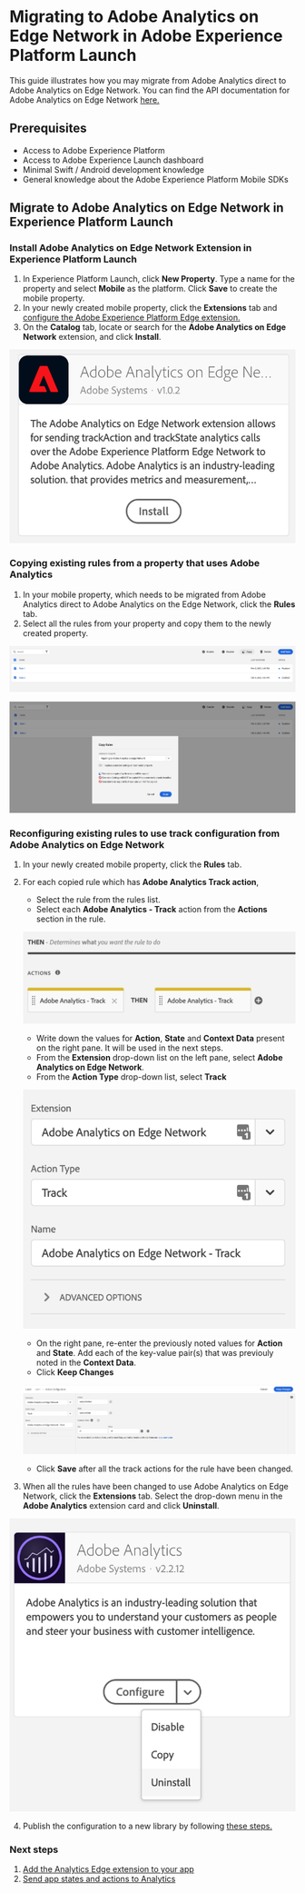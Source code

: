 # Migrating to Adobe Analytics on Edge Network in Adobe Experience Platform Launch

This guide illustrates how you may migrate from Adobe Analytics direct to Adobe Analytics on Edge Network. You can find the API documentation for Adobe Analytics on Edge Network [here.](./analytics-edge-api-reference.md)

## Prerequisites

* Access to Adobe Experience Platform
* Access to Adobe Experience Launch dashboard
* Minimal Swift / Android development knowledge 
* General knowledge about the Adobe Experience Platform Mobile SDKs

## Migrate to Adobe Analytics on Edge Network in Experience Platform Launch

### Install Adobe Analytics on Edge Network Extension in Experience Platform Launch

1. In Experience Platform Launch, click **New Property**. Type a name for the property and select **Mobile** as the platform. Click **Save** to create the mobile property.
2. In your newly created mobile property, click the **Extensions** tab and [configure the Adobe Experience Platform Edge extension.](./README.md#configure-the-adobe-experience-platform-edge-extension-in-experience-platform-launch)
3. On the **Catalog** tab, locate or search for the **Adobe Analytics on Edge Network** extension, and click **Install**.

![](../../.gitbook/assets/adobe-analytics-on-edge-network-launch-card.png)

### Copying existing rules from a property that uses Adobe Analytics

1. In your mobile property, which needs to be migrated from Adobe Analytics direct to Adobe Analytics on the Edge Network, click the **Rules** tab.
2. Select all the rules from your property and copy them to the newly created property.

![](../../.gitbook/assets/copying-rules-1.png)

![](../../.gitbook/assets/copying-rules-2.png)

### Reconfiguring existing rules to use track configuration from Adobe Analytics on Edge Network

1. In your newly created mobile property, click the **Rules** tab.
2. For each copied rule which has **Adobe Analytics Track action**, 
    * Select the rule from the rules list.
    * Select each **Adobe Analytics - Track** action from the **Actions** section in the rule.
    
    ![](../../.gitbook/assets/rules_action_consequence.png)
    
    * Write down the values for **Action**, **State** and **Context Data** present on the right pane. It will be used in the next steps.
    * From the **Extension** drop-down list on the left pane, select **Adobe Analytics on Edge Network**.
    * From the **Action Type** drop-down list, select **Track**
    
    ![](../../.gitbook/assets/analytics_edge_track_action.png)
    
    * On the right pane, re-enter the previously noted values for **Action** and **State**. Add each of the key-value pair(s) that was previouly noted in the **Context Data**.
    * Click **Keep Changes**
    
    ![](../../.gitbook/assets/change-track-action-rules.png)

    * Click **Save** after all the track actions for the rule have been changed.
3. When all the rules have been changed to use Adobe Analytics on Edge Network, click the **Extensions** tab. Select the drop-down menu in the **Adobe Analytics** extension card and click **Uninstall**.

![](../../.gitbook/assets/uninstall-analytics.png)

4. Publish the configuration to a new library by following [these steps.](https://github.com/Adobe-Marketing-Cloud/aep-sdks-documentation/blob/master/getting-started/create-a-mobile-property.md#publish-the-configuration)

### Next steps

1. [Add the Analytics Edge extension to your app](./README.md#add-the-analytics-edge-extension-to-your-app)
2. [Send app states and actions to Analytics](./README.md#send-app-states-and-actions-to-analytics)

